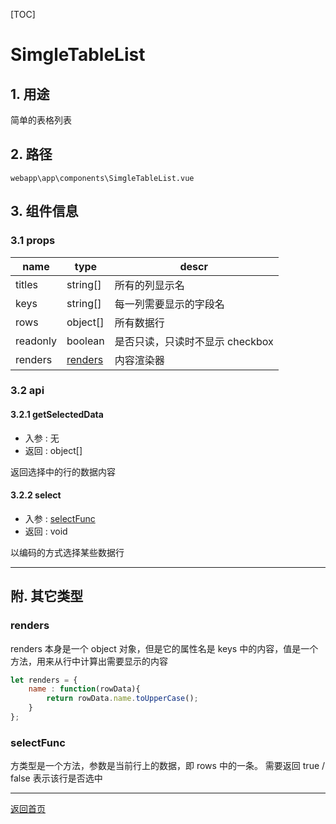 [TOC]

# SimgleTableList

## 1. 用途

简单的表格列表

## 2. 路径

```
webapp\app\components\SimgleTableList.vue
```

## 3. 组件信息

### 3.1 props

| name | type | descr |
|------|------|-------|
| titles | string[] | 所有的列显示名 |
| keys | string[] | 每一列需要显示的字段名 |
| rows | object[] | 所有数据行 |
| readonly | boolean | 是否只读，只读时不显示 checkbox |
| renders | [renders](#renders) | 内容渲染器

### 3.2 api

#### 3.2.1 getSelectedData

* 入参 : 无
* 返回 : object[]

返回选择中的行的数据内容

#### 3.2.2 select

* 入参 : [selectFunc](#selectfunc)
* 返回 : void

以编码的方式选择某些数据行

---

## 附. 其它类型

### renders

renders 本身是一个 object 对象，但是它的属性名是 keys 中的内容，值是一个方法，用来从行中计算出需要显示的内容

```javascript
let renders = {
    name : function(rowData){
        return rowData.name.toUpperCase();
    }
};
```

### selectFunc

方类型是一个方法，参数是当前行上的数据，即 rows 中的一条。
需要返回 true / false 表示该行是否选中

---

[返回首页][back]

[back]: ../index.md